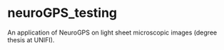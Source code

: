 # neuroGPS_testing
An application of NeuroGPS on light sheet microscopic images (degree thesis at UNIFI).
